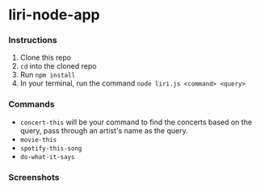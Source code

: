 # liri-node-app

### Instructions
1. Clone this repo 
2. `cd` into the cloned repo 
3. Run `npm install` 
4. In your terminal, run the command `node liri.js <command> <query>`

### Commands 
- `concert-this` will be your command to find the concerts based on the query, pass through an artist's name as the query. 
- `movie-this`
- `spotify-this-song`
- `do-what-it-says`

### Screenshots
